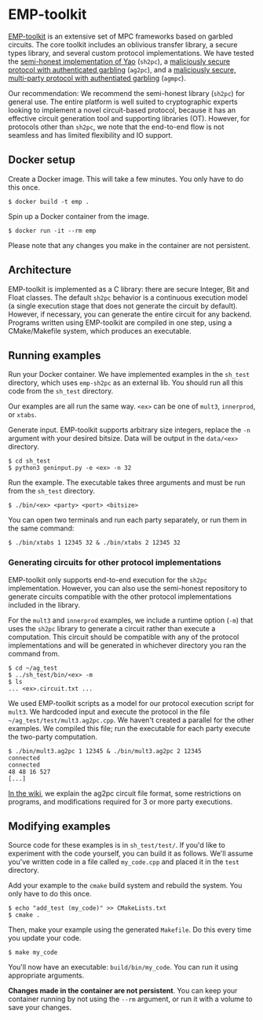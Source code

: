 # EMP-toolkit

[EMP-toolkit](https://github.com/emp-toolkit) is an extensive set of MPC frameworks based on garbled circuits. The core toolkit includes an oblivious transfer library, a secure types library, and several custom protocol implementations. We have tested the [semi-honest implementation of Yao](https://github.com/emp-toolkit/emp-sh2pc) (`sh2pc`), a [maliciously secure protocol with authenticated garbling](https://github.com/emp-toolkit/emp-ag2pc) (`ag2pc`), and a [maliciously secure, multi-party protocol with authentiated garbling](https://github.com/emp-toolkit/emp-agmpc) (`agmpc`).

Our recommendation: We recommend the semi-honest library (`sh2pc`) for general use. The entire platform is well suited to cryptographic experts looking to implement a novel circuit-based protocol, because it has an effective circuit generation tool and supporting libraries (OT). However, for protocols other than `sh2pc`, we note that the end-to-end flow is not seamless and has limited flexibility and IO support.


## Docker setup

Create a Docker image. This will take a few minutes. You only have to do this
once.
```
$ docker build -t emp .
```
Spin up a Docker container from the image. 
```
$ docker run -it --rm emp
```
Please note that any changes you make in the container are not persistent.

## Architecture

EMP-toolkit is implemented as a C library: there are secure Integer, Bit and Float classes. The default `sh2pc` behavior is a continuous execution model (a single execution stage that does not generate the circuit by default). However, if necessary, you can generate the entire circuit for any backend. Programs written using EMP-toolkit are compiled in one step, using a CMake/Makefile system, which produces an executable.

## Running examples

Run your Docker container. We have implemented examples in the `sh_test` directory, which uses `emp-sh2pc` as an external lib. You should run all this code from the `sh_test` directory. 

Our examples are all run the same way. `<ex>` can be one of `mult3`, `innerprod`, or `xtabs`.

Generate input. EMP-toolkit supports arbitrary size integers, replace the `-n` argument with your desired bitsize. Data will be output in the `data/<ex>` directory.

```
$ cd sh_test
$ python3 geninput.py -e <ex> -n 32
```

Run the example. The executable takes three arguments and must be run from the `sh_test` directory. 
```
$ ./bin/<ex> <party> <port> <bitsize>
```
You can open two terminals and run each party separately, or run them in the same command:
```
$ ./bin/xtabs 1 12345 32 & ./bin/xtabs 2 12345 32
```


### Generating circuits for other protocol implementations
EMP-toolkit only supports end-to-end execution for the `sh2pc` implementation. However,
you can also use the semi-honest repository to generate circuits compatible with the other
protocol implementations included in the library.

For the `mult3` and `innerprod` examples, we include a runtime option (`-m`) that 
uses the `sh2pc` library to generate a circuit rather than execute a computation. 
This circuit should be compatible with any of the protocol implementations and
will be generated in whichever directory you ran the command from.
```
$ cd ~/ag_test
$ ../sh_test/bin/<ex> -m
$ ls 
... <ex>.circuit.txt ...
```

We used EMP-toolkit scripts as a model for our protocol execution script for
`mult3`. We hardcoded input and execute the protocol in the file
`~/ag_test/test/mult3.ag2pc.cpp`. We haven't created a parallel for the other examples.
We compiled this file; run the executable for each party execute the two-party computation. 

```
$ ./bin/mult3.ag2pc 1 12345 & ./bin/mult3.ag2pc 2 12345
connected
connected
48 48 16 527
[...]
```

[In the wiki](https://github.com/MPC-SoK/frameworks/wiki/EMP-toolkit), we explain the ag2pc circuit file format, some restrictions on programs, and modifications required for 3 or more party executions.

## Modifying examples

Source code for these examples is in `sh_test/test/`. If you'd like to experiment with the code yourself, you can build it as follows. We'll assume you've written code in a file called `my_code.cpp` and placed it in the `test` directory.

Add your example to the `cmake` build system and rebuild the system. You only have to do this once.
```
$ echo "add_test (my_code)" >> CMakeLists.txt
$ cmake .
```
Then, make your example using the generated `Makefile`. Do this every time you update your code.
```
$ make my_code
```
You'll now have an executable: `build/bin/my_code`. You can run it using appropriate arguments.

__Changes made in the container are not persistent__. You can keep your container running by not using the `--rm` argument, or run it with a volume to save your changes.

